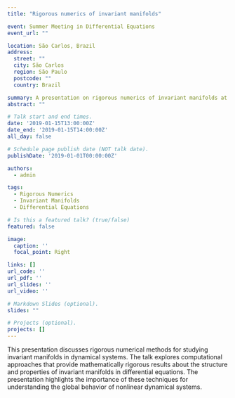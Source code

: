 ```yaml
---
title: "Rigorous numerics of invariant manifolds"

event: Summer Meeting in Differential Equations
event_url: ""

location: São Carlos, Brazil
address:
  street: ""
  city: São Carlos
  region: São Paulo
  postcode: ""
  country: Brazil

summary: A presentation on rigorous numerics of invariant manifolds at the Summer Meeting in Differential Equations.
abstract: ""

# Talk start and end times.
date: '2019-01-15T13:00:00Z'
date_end: '2019-01-15T14:00:00Z'
all_day: false

# Schedule page publish date (NOT talk date).
publishDate: '2019-01-01T00:00:00Z'

authors:
  - admin

tags:
  - Rigorous Numerics
  - Invariant Manifolds
  - Differential Equations

# Is this a featured talk? (true/false)
featured: false

image:
  caption: ''
  focal_point: Right

links: []
url_code: ''
url_pdf: ''
url_slides: ''
url_video: ''

# Markdown Slides (optional).
slides: ""

# Projects (optional).
projects: []
---
```


This presentation discusses rigorous numerical methods for studying invariant manifolds in dynamical systems. The talk explores computational approaches that provide mathematically rigorous results about the structure and properties of invariant manifolds in differential equations. The presentation highlights the importance of these techniques for understanding the global behavior of nonlinear dynamical systems.
